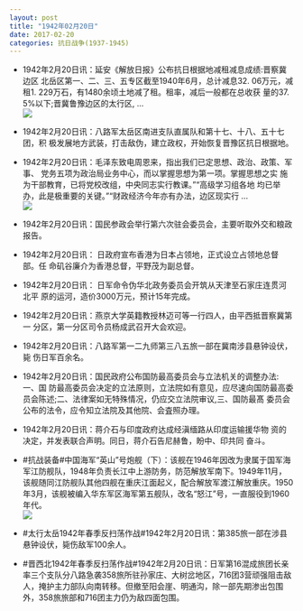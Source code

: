 ```yaml
---
layout: post
title: "1942年02月20日"
date: 2017-02-20
categories: 抗日战争(1937-1945)
---
```


<meta name="referrer" content="no-referrer" />

- 1942年2月20日讯：延安《解放日报》公布抗日根据地减租减息成绩:晋察冀边区 北岳区第一、二、三、五专区截至1940年6月，总计减息32. 06万元，减 租1. 229万石，有1480余顷土地减了租。租率，减后一般都在总收获 量的37. 5%以下;晋冀鲁豫边区的太行区, ... <br/><img src="https://ww1.sinaimg.cn/large/aca367d8jw1fcxa6fkt9sj20c80ayq49.jpg" />

- 1942年2月20日讯：八路军太岳区南进支队直属队和第十七、十八、五十七团，积 极发展地方武装，打击敌伪，建立政权，开始恢复晋豫区抗日根据地。 

- 1942年2月20日讯：毛泽东致电周恩来，指出我们已定思想、政治、政策、军事、 党务五项为政治局业务中心，而以掌握思想为第一项。掌握思想之实 施为干部教育，已将党校改组，中央同志实行教课。”“高级学习组各地 均已举办，此是极重要的关键。”“财政经济今年亦有办法，边区现实行 ... <br/><img src="https://ww2.sinaimg.cn/large/aca367d8jw1fcx6p9ny6gj20c80bxta8.jpg" />

- 1942年2月20日讯：国民参政会举行第六次驻会委员会，主要听取外交和粮政 报告。 

- 1942年2月20日讯： 日政府宣布香港为日本占领地，正式设立占领地总督部。任 命矶谷廉介为香港总督，平野茂为副总督。 

- 1942年2月20日讯： 日军命令伪华北政务委员会开筑从天津至石家庄连贯河北平 原的运河，造价3000万元，预计15年完成。 

- 1942年2月20日讯：燕京大学英籍教授林迈可等一行四人，由平西抵晋察冀第一 分区，第一分区司令员杨成武召开大会欢迎。 

- 1942年2月20日讯：八路军第一二九师第三八五旅一部在冀南涉县悬钟设伏，毙 伤日军百余名。 

- 1942年2月20日讯：国民政府公布国防最高委员会与立法机关的调整办法:一、国 防最高委员会决定的立法原则，立法院如有意见，应尽速向国防最高委 员会陈述;二、法律案如无特殊情况，仍应交立法院审议,三、国防最髙 委员会公布的法令，应令知立法院及其他院、会査照办理。 

- 1942年2月20日讯：蒋介石与印度政府达成经滇缅路从印度运输援华物 资的决定，并发表联合声明。同日，蒋介石告尼赫鲁，盼中、印共同 奋斗。 

- #抗战装备#中国海军“英山”号炮舰（下）：该舰在1946年因改为隶属于国军海军江防舰队，1948年负责长江中上游防务，防范解放军南下。1949年11月，该舰随同江防舰队其他四舰在重庆江面起义，配合解放军渡江解放重庆。1950年3月，该舰被编入华东军区海军第五舰队，改名“怒江”号，一直服役到1960年代。 <br/><img src="https://ww3.sinaimg.cn/large/aca367d8jw1fcwpdnwmluj20jq0chq3v.jpg" />

- #太行太岳1942年春季反扫荡作战#1942年2月20日讯：第385旅一部在涉县悬钟设伏，毙伤敌军100余人。 

- #晋西北1942年春季反扫荡作战#1942年2月20日讯：日军第16混成旅团长亲率三个支队分八路急袭358旅所驻孙家庄、大树岔地区，716团3营顽强阻击敌人，掩护主力部队向南转移。但撤至阳会崖、明通沟，除一部先期渗出包围外，358旅旅部和716团主力仍为敌四面包围。 

